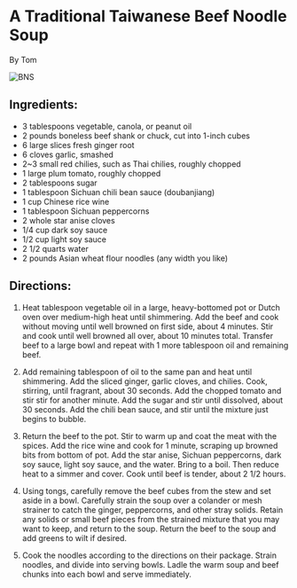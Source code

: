 # A Traditional Taiwanese Beef Noodle Soup
By Tom

![BNS](http://www.seriouseats.com/recipes/assets_c/2013/12/20131219-taiwan-eats-beef-noodle-soup-finished-thumb-625xauto-374061.jpg)

## Ingredients:
- 3 tablespoons vegetable, canola, or peanut oil
- 2 pounds boneless beef shank or chuck, cut into 1-inch cubes
- 6 large slices fresh ginger root
- 6 cloves garlic, smashed
-	2~3 small red chilies, such as Thai chilies, roughly chopped
- 1 large plum tomato, roughly chopped
- 2 tablespoons sugar
- 1 tablespoon Sichuan chili bean sauce (doubanjiang)
- 1 cup Chinese rice wine
- 1 tablespoon Sichuan peppercorns
- 2 whole star anise cloves
- 1/4 cup dark soy sauce
- 1/2 cup light soy sauce
- 2 1/2 quarts water
- 2 pounds Asian wheat flour noodles (any width you like)

## Directions:

1. Heat tablespoon vegetable oil in a large, heavy-bottomed pot or Dutch oven over medium-high heat until shimmering. Add the beef and cook without moving until well browned on first side, about 4 minutes. Stir and cook until well browned all over, about 10 minutes total. Transfer beef to a large bowl and repeat with 1 more tablespoon oil and remaining beef.


2. Add remaining tablespoon of oil to the same pan and heat until shimmering. Add the sliced ginger, garlic cloves, and chilies. Cook, stirring, until fragrant, about 30 seconds. Add the chopped tomato and stir stir for another minute. Add the sugar and stir until dissolved, about 30 seconds. Add the chili bean sauce, and stir until the mixture just begins to bubble.

3. Return the beef to the pot. Stir to warm up and coat the meat with the spices. Add the rice wine and cook for 1 minute, scraping up browned bits from bottom of pot. Add the star anise, Sichuan peppercorns, dark soy sauce, light soy sauce, and the water. Bring to a boil. Then reduce heat to a simmer and cover. Cook until beef is tender, about 2 1/2 hours.

4. Using tongs, carefully remove the beef cubes from the stew and set aside in a bowl. Carefully strain the soup over a colander or mesh strainer to catch the ginger, peppercorns, and other stray solids. Retain any solids or small beef pieces from the strained mixture that you may want to keep, and return to the soup. Return the beef to the soup and add greens to wilt if desired.

5. Cook the noodles according to the directions on their package. Strain noodles, and divide into serving bowls. Ladle the warm soup and beef chunks into each bowl and serve immediately.
